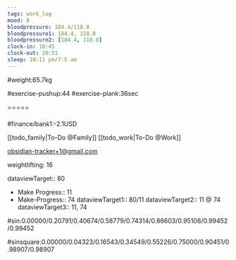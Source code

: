 ```yaml
---
tags: work_log
mood: 8
bloodpressure: 184.4/118.8
bloodpressure1: 184.4, 118.8
bloodpressure2: [184.4, 118.8]
clock-in: 10:45
clock-out: 20:51
sleep: 10:11 pm/7:5 am
---
```


#weight:65.7kg

#exercise-pushup:44
#exercise-plank:36sec


⭐⭐⭐⭐⭐

#finance/bank1:-2.1USD

[[todo_family|To-Do @Family]]
[[todo_work|To-Do @Work]]

obsidian-tracker+1@gmail.com

weightlifting: 16

dataviewTarget:: 80
- Make Progress:: 11
- Make-Progress:: 74
dataviewTarget1:: 80/11
dataviewTarget2:: 11 @ 74
dataviewTarget3:: 11, 74

#sin:0.00000/0.20791/0.40674/0.58779/0.74314/0.86603/0.95106/0.99452/0.99452

#sinsquare:0.00000/0.04323/0.16543/0.34549/0.55226/0.75000/0.90451/0.98907/0.98907

